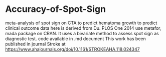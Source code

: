 # Accuracy-of-Spot-Sign
meta-analysis of spot sign on CTA
to predict hematoma growth
to predict clinical outcome
data here is derived from Du. PLOS One 2014
use metafor, mada package on CRAN. It uses a bivariate method to assess spot sign as diagnostic test.
code available in .md document
This work has been published in journal Stroke at https://www.ahajournals.org/doi/10.1161/STROKEAHA.118.024347

